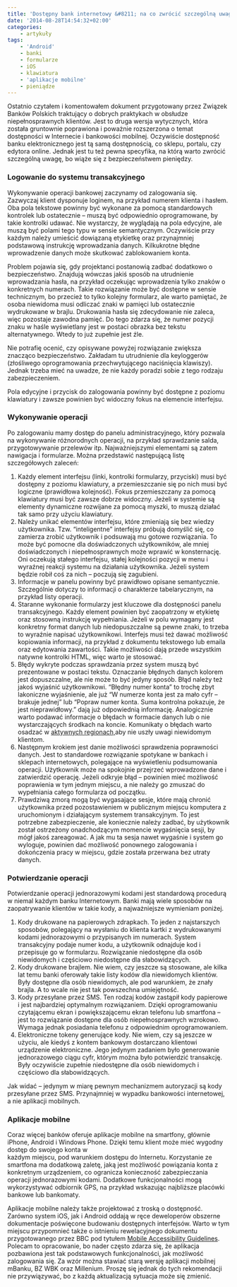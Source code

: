 ```yaml
---
title: 'Dostępny bank internetowy &#8211; na co zwrócić szczególną uwagę?'
date: '2014-08-28T14:54:32+02:00'
categories:
    - artykuły
tags:
    - 'Android'
    - banki
    - formularze
    - iOS
    - klawiatura
    - 'aplikacje mobilne'
    - pieniądze
---
```


Ostatnio czytałem i komentowałem dokument przygotowany przez Związek Banków Polskich traktujący o dobrych praktykach w obsłudze niepełnosprawnych klientów. Jest to druga wersja wytycznych, która została gruntownie poprawiona i poważnie rozszerzona o temat dostępności w Internecie i bankowości mobilnej. Oczywiście dostępność banku elektronicznego jest tą samą dostępnością, co sklepu, portalu, czy edytora online. Jednak jest tu też pewna specyfika, na którą warto zwrócić szczególną uwagę, bo wiąże się z bezpieczeństwem pieniędzy.

### Logowanie do systemu transakcyjnego

Wykonywanie operacji bankowej zaczynamy od zalogowania się. Zazwyczaj klient dysponuje loginem, na przykład numerem klienta i hasłem. Oba pola tekstowe powinny być wykonane za pomocą standardowych kontrolek lub ostatecznie – muszą być odpowiednio oprogramowane, by takie kontrolki udawać. Nie wystarczy, że wyglądają na pola edycyjne, ale muszą być polami tego typu w sensie semantycznym. Oczywiście przy każdym należy umieścić dowiązaną etykietkę oraz przynajmniej podstawową instrukcję wprowadzania danych. Kilkukrotne błędne wprowadzenie danych może skutkować zablokowaniem konta.

Problem pojawia się, gdy projektanci postanowią zadbać dodatkowo o bezpieczeństwo. Znajdują wówczas jakiś sposób na utrudnienie wprowadzania hasła, na przykład oczekując wprowadzenia tylko znaków o konkretnych numerach. Takie rozwiązanie może być dostępne w sensie technicznym, bo przecież to tylko kolejny formularz, ale warto pamiętać, że osoba niewidoma musi odliczać znaki w pamięci lub ostatecznie wydrukowane w brajlu. Drukowania hasła się zdecydowanie nie zaleca, więc pozostaje zawodna pamięć. Do tego zdarza się, że numer pozycji znaku w haśle wyświetlany jest w postaci obrazka bez tekstu alternatywnego. Wtedy to już zupełnie jest źle.

Nie potrafię ocenić, czy opisywane powyżej rozwiązanie zwiększa znacząco bezpieczeństwo. Zakładam tu utrudnienie dla keyloggerów (złośliwego oprogramowania przechwytującego naciśnięcia klawiszy). Jednak trzeba mieć na uwadze, że nie każdy poradzi sobie z tego rodzaju zabezpieczeniem.

Pola edycyjne i przycisk do zalogowania powinny być dostępne z poziomu klawiatury i zawsze powinien być widoczny fokus na elemencie interfejsu.

### Wykonywanie operacji

Po zalogowaniu mamy dostęp do panelu administracyjnego, który pozwala na wykonywanie różnorodnych operacji, na przykład sprawdzanie salda, przygotowywanie przelewów itp. Najważniejszymi elementami są zatem nawigacja i formularze. Można przedstawić następującą listę szczegółowych zaleceń:

1. Każdy element interfejsu (linki, kontrolki formularzy, przyciski) musi być dostępny z poziomu klawiatury, a przemieszczanie się po nich musi być logiczne (prawidłowa kolejność). Fokus przemieszczany za pomocą klawiatury musi być zawsze dobrze widoczny. Jeżeli w systemie są elementy dynamiczne rozwijane za pomocą myszki, to muszą działać tak samo przy użyciu klawiatury.
2. Należy unikać elementów interfejsu, które zmieniają się bez wiedzy użytkownika. Tzw. “inteligentne” interfejsy próbują domyślić się, co zamierza zrobić użytkownik i podsuwają mu gotowe rozwiązania. To może być pomocne dla doświadczonych użytkowników, ale mniej doświadczonych i niepełnosprawnych może wprawić w konsternację. Oni oczekują stałego interfejsu, stałej kolejności pozycji w menu i wyraźnej reakcji systemu na działania użytkownika. Jeżeli system będzie robił coś za nich – poczują się zagubieni.
3. Informacje w panelu powinny być prawidłowo opisane semantycznie. Szczególnie dotyczy to informacji o charakterze tabelarycznym, na przykład listy operacji.
4. Staranne wykonanie formularzy jest kluczowe dla dostępności panelu transakcyjnego. Każdy element powinien być zaopatrzony w etykietę oraz stosowną instrukcję wypełniania. Jeżeli w polu wymagany jest konkretny format danych lub niedopuszczalne są pewne znaki, to trzeba to wyraźnie napisać użytkownikowi. Interfejs musi też dawać możliwość kopiowania informacji, na przykład z dokumentu tekstowego lub emaila oraz edytowania zawartości. Takie możliwości dają przede wszystkim natywne kontrolki HTML, więc warto je stosować.
5. Błędy wykryte podczas sprawdzania przez system muszą być prezentowane w postaci tekstu. Oznaczanie błędnych danych kolorem jest dopuszczalne, ale nie może to być jedyny sposób. Błąd należy też jakoś wyjaśnić użytkownikowi. “Błędny numer konta” to trochę zbyt lakoniczne wyjaśnienie, ale już “W numerze konta jest za mało cyfr – brakuje jednej” lub “Popraw numer konta. Suma kontrolna pokazuje, że jest nieprawidłowy.” dają już odpowiednią informację. Analogicznie warto podawać informacje o błędach w formacie danych lub o nie wystarczających środkach na koncie. Komunikaty o błędach warto osadzać w [aktywnych regionach,](http://informaton.pl/?p=499)aby nie uszły uwagi niewidomym klientom.
6. Następnym krokiem jest danie możliwości sprawdzenia poprawności danych. Jest to standardowe rozwiązanie spotykane w bankach i sklepach internetowych, polegające na wyświetleniu podsumowania operacji. Użytkownik może na spokojnie przejrzeć wprowadzone dane i zatwierdzić operację. Jeżeli odkryje błąd – powinien mieć możliwość poprawienia w tym jednym miejscu, a nie należy go zmuszać do wypełniania całego formularza od początku.
7. Prawdziwą zmorą mogą być wygasające sesje, które mają chronić użytkownika przed pozostawieniem w publicznym miejscu komputera z uruchomionym i działającym systemem transakcyjnym. To jest potrzebne zabezpieczenie, ale koniecznie należy zadbać, by użytkownik został ostrzeżony onadchodzącym momencie wygaśnięcia sesji, by mógł jakoś zareagować. A jak mu ta sesja nawet wygaśnie i system go wyloguje, powinien dać możliwość ponownego zalogowania i dokończenia pracy w miejscu, gdzie została przerwana bez utraty danych.

### Potwierdzanie operacji

Potwierdzanie operacji jednorazowymi kodami jest standardową procedurą w niemal każdym banku Internetowym. Banki mają wiele sposobów na zaopatrywanie klientów w takie kody, a najważniejsze wymieniam poniżej.

1. Kody drukowane na papierowych zdrapkach. To jeden z najstarszych sposobów, polegający na wysłaniu do klienta kartki z wydrukowanymi kodami jednorazowymi o przypisanych im numerach. System transakcyjny podaje numer kodu, a użytkownik odnajduje kod i przepisuje go w formularzu. Rozwiązanie niedostępne dla osób niewidomych i częściowo niedostępne dla słabowidzących.
2. Kody drukowane brajlem. Nie wiem, czy jeszcze są stosowane, ale kilka lat temu banki oferowały takie listy kodów dla niewidomych klientów. Były dostępne dla osób niewidomych, ale pod warunkiem, że znały brajla. A to wcale nie jest tak powszechna umiejętność.
3. Kody przesyłane przez SMS. Ten rodzaj kodów zastąpił kody papierowe i jest najbardziej optymalnym rozwiązaniem. Dzięki oprogramowaniu czytającemu ekran i powiększającemu ekran telefonu lub smartfona – jest to rozwiązanie dostępne dla osób niepełnosprawnych wzrokowo. Wymaga jednak posiadania telefonu z odpowiednim oprogramowaniem.
4. Elektroniczne tokeny generujące kody. Nie wiem, czy są jeszcze w użyciu, ale kiedyś z kontem bankowym dostarczano klientowi urządzenie elektroniczne. Jego jedynym zadaniem było generowanie jednorazowego ciągu cyfr, którym można było potwierdzić transakcję. Były oczywiście zupełnie niedostępne dla osób niewidomych i częściowo dla słabowidzących.

Jak widać – jedynym w miarę pewnym mechanizmem autoryzacji są kody przesyłane przez SMS. Przynajmniej w wypadku bankowości internetowej, a nie aplikacji mobilnych.

### Aplikacje mobilne

Coraz więcej banków oferuje aplikacje mobilne na smartfony, głównie iPhone, Android i Windows Phone. Dzięki temu klient może mieć wygodny dostęp do swojego konta w  
każdym miejscu, pod warunkiem dostępu do Internetu. Korzystanie ze smartfona ma dodatkową zaletę, jaką jest możliwość powiązania konta z konkretnym urządzeniem, co ogranicza konieczność zabezpieczania operacji jednorazowymi kodami. Dodatkowe funkcjonalności mogą wykorzystywać odbiornik GPS, na przykład wskazując najbliższe placówki bankowe lub bankomaty.

Aplikacje mobilne należy także projektować z troską o dostępność. Zarówno system iOS, jak i Android oddają w ręce deweloperów obszerne dokumentacje poświęcone budowaniu dostępnych interfejsów. Warto w tym miejscu przypomnieć także o istnieniu rewelacyjnego dokumentu przygotowanego przez BBC pod tytułem [Mobile Accessibility Guidelines](http://www.bbc.co.uk/guidelines/futuremedia/accessibility/mobile_access.shtml). Polecam to opracowanie, bo nader często zdarza się, że aplikacja pozbawiona jest tak podstawowych funkcjonalności, jak możliwość zalogowania się. Za wzór można stawiać starą wersję aplikacji mobilnej mBanku, BZ WBK oraz Millenium. Proszę się jednak do tych rekomendacji nie przywiązywać, bo z każdą aktualizacją sytuacja może się zmienić.
